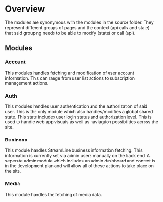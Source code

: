 # Overview

The modules are synonymous with the modules in the source folder. They represent different groups of pages and the context (api calls and state) that said grouping needs to be able to modify (state) or call (api).

## Modules

### Account

This modules handles fetching and modification of user account information. This can range from user list actions to subscription management actions.

### Auth

This modules handles user authentication and the authorization of said user. This is the only module which also handles/modifies a global shared state. This state includes user login status and authorization level. This is used to handle web app visuals as well as naviagtion possibilities across the site.

### Business

This module handles StreamLine business information fetching. This information is currently set via admin users manually on the back end. A seperate admin module which includes an admin dashboard and context is in the development plan and will allow all of these actions to take place on the site.

### Media

This module handles the fetching of media data.
